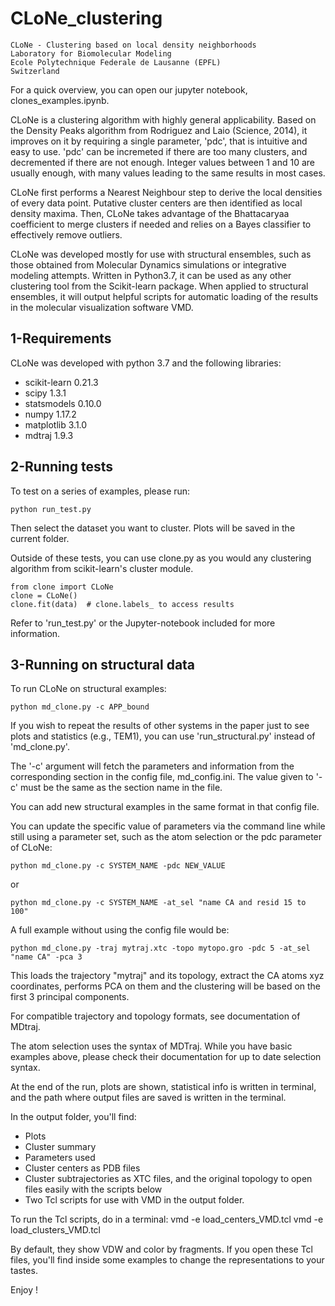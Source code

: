 # CLoNe_clustering

    CLoNe - Clustering based on local density neighborhoods
    Laboratory for Biomolecular Modeling
    Ecole Polytechnique Federale de Lausanne (EPFL)
    Switzerland


For a quick overview, you can open our jupyter notebook, clones_examples.ipynb.

CLoNe is a clustering algorithm with highly general applicability. Based on the Density Peaks algorithm from Rodriguez and Laio (Science, 2014), it improves on it by requiring a single parameter, 'pdc', that is intuitive and easy to use. 'pdc' can be incremeted if there are too many clusters, and decremented if there are not enough. Integer values between 1 and 10 are usually enough, with many values leading to the same results in most cases.  

CLoNe first performs a Nearest Neighbour step to derive the local densities of every data point. Putative cluster centers are then identified as local density maxima. Then, CLoNe takes advantage of the Bhattacaryaa coefficient to merge clusters if needed and relies on a Bayes classifier to effectively remove outliers.

CLoNe was developed mostly for use with structural ensembles, such as those obtained from Molecular Dynamics simulations or integrative modeling attempts. Written in Python3.7, it can be used as any other clustering tool from the Scikit-learn package. When applied to structural ensembles, it will output helpful scripts for automatic loading of the results in the molecular visualization software VMD.

1-Requirements
----

CLoNe was developed with python 3.7 and the following libraries:
- scikit-learn 0.21.3
- scipy 1.3.1
- statsmodels 0.10.0
- numpy 1.17.2
- matplotlib 3.1.0
- mdtraj 1.9.3


2-Running tests
----
To test on a series of examples, please run:
    
    python run_test.py

Then select the dataset you want to cluster. Plots will be saved in the current folder.

Outside of these tests, you can use clone.py as you would any clustering algorithm from scikit-learn's cluster module.

    from clone import CLoNe
    clone = CLoNe()
    clone.fit(data)  # clone.labels_ to access results

Refer to 'run_test.py' or the Jupyter-notebook included for more information.


3-Running on structural data
----
To run CLoNe on structural examples:
   
    python md_clone.py -c APP_bound

If you wish to repeat the results of other systems in the paper just to see plots and statistics (e.g., TEM1), you can use 'run_structural.py' instead of 'md_clone.py'.

The '-c' argument will fetch the parameters and information from the corresponding section in the config file, md_config.ini. The value given to '-c' must be the same as the section name in the file.

You can add new structural examples in the same format in that config file.

You can update the specific value of parameters via the command line while still using a parameter set, such as the atom selection or the pdc parameter of CLoNe:

    python md_clone.py -c SYSTEM_NAME -pdc NEW_VALUE
    
or

    python md_clone.py -c SYSTEM_NAME -at_sel "name CA and resid 15 to 100"

A full example without using the config file would be:

    python md_clone.py -traj mytraj.xtc -topo mytopo.gro -pdc 5 -at_sel "name CA" -pca 3

This loads the trajectory "mytraj" and its topology, extract the CA atoms xyz coordinates, performs PCA on them and the clustering will be based on the first 3 principal components.

For compatible trajectory and topology formats, see documentation of MDtraj.

The atom selection uses the syntax of MDTraj. While you have basic examples above, please check their documentation for up to date selection syntax.

At the end of the run, plots are shown, statistical info is written in terminal, and the path where output files are saved is written in the terminal.

In the output folder, you'll find:
- Plots
- Cluster summary
- Parameters used
- Cluster centers as PDB files
- Cluster subtrajectories as XTC files, and the original topology to open files easily with the scripts below
- Two Tcl scripts for use with VMD in the output folder.

To run the Tcl scripts, do in a terminal:
    vmd -e load_centers_VMD.tcl
    vmd -e load_clusters_VMD.tcl

By default, they show VDW and color by fragments. If you open these Tcl files, you'll find inside some examples to change the representations to your tastes.

Enjoy !
